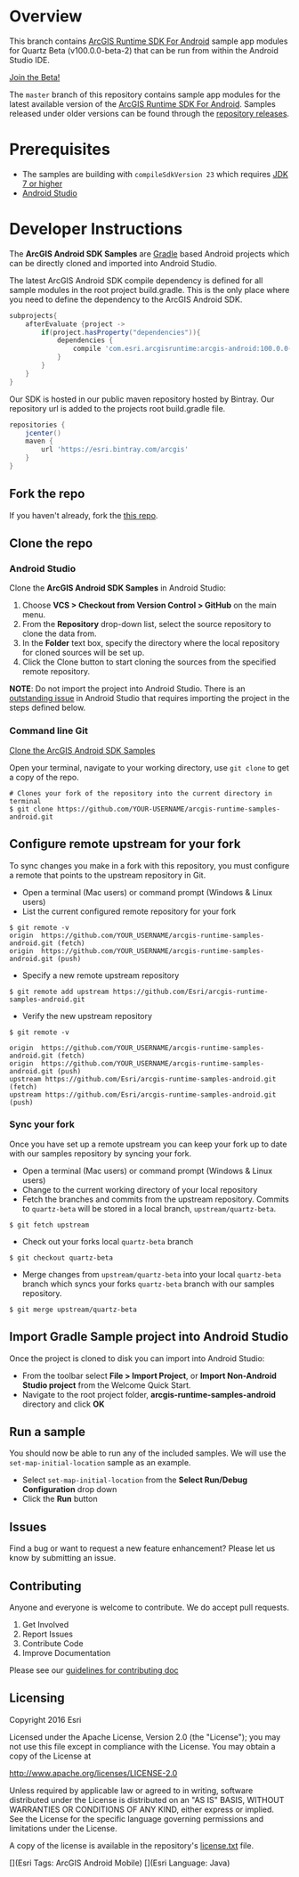# Overview
This branch contains [ArcGIS Runtime SDK For Android](http://developers.arcgis.com/android/beta) sample app modules for Quartz Beta (v100.0.0-beta-2) that can be run from within the Android Studio IDE.  

[Join the Beta!](http://bit.ly/RuntimeAndroidQuartz)

The ```master``` branch of this repository contains sample app modules for the latest available version of the [ArcGIS Runtime SDK For Android](https://developers.arcgis.com/android/).  Samples released under older versions can be found through the [repository releases](https://github.com/Esri/arcgis-runtime-samples-android/releases).

# Prerequisites
* The samples are building with ```compileSdkVersion 23``` which requires [JDK 7 or higher](http://www.oracle.com/technetwork/java/javase/downloads/index.html)
* [Android Studio](http://developer.android.com/sdk/index.html)

# Developer Instructions
The **ArcGIS Android SDK Samples** are [Gradle](https://www.gradle.org) based Android projects which can be directly cloned and imported into Android Studio.

The latest ArcGIS Android SDK compile dependency is defined for all sample modules in the root project build.gradle.  This is the only place where you need to define the dependency to the ArcGIS Android SDK.

```groovy
subprojects{
    afterEvaluate {project ->
        if(project.hasProperty("dependencies")){
            dependencies {
                compile 'com.esri.arcgisruntime:arcgis-android:100.0.0-beta-2'
            }
        }
    }
}
```

Our SDK is hosted in our public maven repository hosted by Bintray.  Our repository url is added to the projects root build.gradle file.

```groovy
repositories {
    jcenter()
    maven {
        url 'https://esri.bintray.com/arcgis'
    }
}
```

## Fork the repo
If you haven't already, fork the [this repo](https://github.com/Esri/arcgis-android-sdk-gradle-samples/fork).

## Clone the repo

### Android Studio
Clone the **ArcGIS Android SDK Samples** in Android Studio:

1. Choose **VCS > Checkout from Version Control > GitHub** on the main menu.
2. From the **Repository** drop-down list, select the source repository to clone the data from.
3. In the **Folder** text box, specify the directory where the local repository for cloned sources will be set up.
4. Click the Clone button to start cloning the sources from the specified remote repository.

**NOTE**: Do not import the project into Android Studio.  There is an [outstanding issue](https://groups.google.com/forum/#!topic/adt-dev/o8h3Jg9ICGo) in Android Studio that requires importing the project in the steps defined below.

### Command line Git
[Clone the ArcGIS Android SDK Samples](https://help.github.com/articles/fork-a-repo#step-2-clone-your-fork)

Open your terminal, navigate to your working directory, use ```git clone``` to get a copy of the repo.

```
# Clones your fork of the repository into the current directory in terminal
$ git clone https://github.com/YOUR-USERNAME/arcgis-runtime-samples-android.git
```

## Configure remote upstream for your fork
To sync changes you make in a fork with this repository, you must configure a remote that points to the upstream repository in Git.

- Open a terminal (Mac users) or command prompt (Windows & Linux users)
- List the current configured remote repository for your fork

```
$ git remote -v
origin	https://github.com/YOUR_USERNAME/arcgis-runtime-samples-android.git (fetch)
origin	https://github.com/YOUR_USERNAME/arcgis-runtime-samples-android.git (push)
```

- Specify a new remote upstream repository

```
$ git remote add upstream https://github.com/Esri/arcgis-runtime-samples-android.git
```

- Verify the new upstream repository

```
$ git remote -v

origin	https://github.com/YOUR_USERNAME/arcgis-runtime-samples-android.git (fetch)
origin	https://github.com/YOUR_USERNAME/arcgis-runtime-samples-android.git (push)
upstream https://github.com/Esri/arcgis-runtime-samples-android.git (fetch)
upstream https://github.com/Esri/arcgis-runtime-samples-android.git (push)
```

### Sync your fork
Once you have set up a remote upstream you can keep your fork up to date with our samples repository by syncing your fork.

- Open a terminal (Mac users) or command prompt (Windows & Linux users)
- Change to the current working directory of your local repository
- Fetch the branches and commits from the upstream repository.  Commits to ```quartz-beta``` will be stored in a local branch, ```upstream/quartz-beta```.

```
$ git fetch upstream
```

- Check out your forks local ```quartz-beta``` branch

```
$ git checkout quartz-beta
```

- Merge changes from ```upstream/quartz-beta``` into  your local ```quartz-beta``` branch which syncs your forks ```quartz-beta``` branch with our samples repository.

```
$ git merge upstream/quartz-beta
```

## Import Gradle Sample project into Android Studio
Once the project is cloned to disk you can import into Android Studio:

* From the toolbar select **File > Import Project**, or **Import Non-Android Studio project** from the Welcome Quick Start.
* Navigate to the root project folder, **arcgis-runtime-samples-android** directory and click **OK**

## Run a sample
You should now be able to run any of the included samples.  We will use the ```set-map-initial-location``` sample as an example.

* Select ```set-map-initial-location``` from the **Select Run/Debug Configuration** drop down
* Click the **Run** button

## Issues
Find a bug or want to request a new feature enhancement?  Please let us know by submitting an issue.

## Contributing
Anyone and everyone is welcome to contribute. We do accept pull requests.

1. Get Involved
2. Report Issues
3. Contribute Code
4. Improve Documentation

Please see our [guidelines for contributing doc](https://github.com/Esri/contributing/blob/master/README.md)

## Licensing
Copyright 2016 Esri

Licensed under the Apache License, Version 2.0 (the "License"); you may not use this file except in compliance with the License. You may obtain a copy of the License at

http://www.apache.org/licenses/LICENSE-2.0

Unless required by applicable law or agreed to in writing, software distributed under the License is distributed on an "AS IS" BASIS, WITHOUT WARRANTIES OR CONDITIONS OF ANY KIND, either express or implied. See the License for the specific language governing permissions and limitations under the License.

A copy of the license is available in the repository's [license.txt](https://github.com/Esri/arcgis-android-sdk-gradle-samples/blob/master/LICENSE) file.

[](Esri Tags: ArcGIS Android Mobile)
[](Esri Language: Java)​

